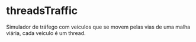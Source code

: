 # threadsTraffic
Simulador de tráfego com veículos que se movem pelas vias de uma malha viária, cada veículo é um thread.
